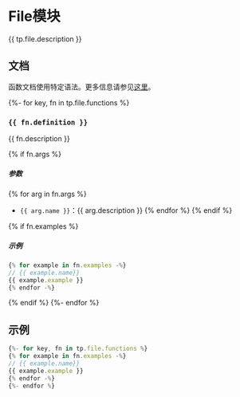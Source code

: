 # File模块

{{ tp.file.description }}

<!-- toc -->

## 文档

函数文档使用特定语法。更多信息请参见[这里](../../1.3.syntax.md#function-documentation-syntax)。


{%- for key, fn in tp.file.functions %}
### `{{ fn.definition }}` 

{{ fn.description }}

{% if fn.args %}
##### 参数

{% for arg in fn.args %}
- `{{ arg.name }}`：{{ arg.description }}
{% endfor %}
{% endif %}

{% if fn.examples %}
##### 示例

```javascript
{% for example in fn.examples -%}
// {{ example.name}}
{{ example.example }}
{% endfor -%}
```
{% endif %}
{%- endfor %}

## 示例

```javascript
{%- for key, fn in tp.file.functions %}
{% for example in fn.examples -%}
// {{ example.name}}
{{ example.example }}
{% endfor -%}
{%- endfor %}
```